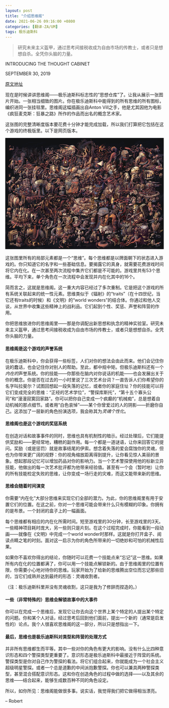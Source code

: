 ```yaml
---
layout: post
title: "介绍思维阁"
date: 2021-06-26 09:16:00 +0800
categories: [翻译-ZA/UM]
tags: 极乐迪斯科
---
```

> 研究未来主义盔甲，通过思考间接税收成为自由市场的传教士，或者只是想想自杀。全凭你头脑的力量。

INTRODUCING THE THOUGHT CABINET

SEPTEMBER 30, 2019 

[原文地址][thought-cabinet-devblog]

现在是时候讲讲思维阁——极乐迪斯科标志性的“思想仓库”了。让我从展示一张图片开始。一张相当细致的图片。你在极乐迪斯科中能得到的所有思维的所有图标，编织进同一张挂毯里。思维阁这幅插画出自Anton Vill之手，他是尤其因他为电影《疯狂麦克斯：狂暴之路》所作的作品而出名的概念艺术家。

这张图的完整清晰度版本要花费十分钟才能完成加载，所以我们打算把它包括在这个游戏的终极版里。以下是网页版本。

![thought cabinet image](/public/img/thought-cabinet.jpg)

这张图里所有的局部元素都是一个“思维”。每个思维都是以牌面朝下的状态进入游戏的。你只知道它的名字和一些基础信息。要揭露它的真身，就需要花费游戏时间将它内在化。在一次甚至两次流程中集齐它们都是不可能的。游戏里共有53个思维。平均下来，单个角色在一次流程中会发现并内在化其中的16个。

简而言之，这就是思维阁。这一重大内容已经过了多次重制。它是把这个游戏的所有系统关联起来的统一性元素。思维类似于《辐射》的“traits”（在十四世纪，当它还有traits的时候）和《文明》的“world wonders”的结合体。你通过和他人交谈，从世界中收集这些精神上的战利品。它们起到个性、奖惩、声誉和阵营的作用。

你把思维放进你的思维阁里——那是你调配出新思想和执念的精神实验室。研究未来主义盔甲，通过思考间接税收成为自由市场的传教士，或者只是想想自杀。全凭你头脑的力量。

#### 思维阁是这个游戏的声誉系统

在极乐迪斯科中，你会获得一些标签，人们对你的想法会由此而来。他们会记住你说的蠢话，也会记住你对别人的帮助。至此，都中规中矩。但极乐迪斯科还有一个*内在的*声誉系统。你的技能——你那些在脑内对你说话的机能——也会发展出关于你的概念。你是否在过去的一小时里说了三次艺术台词？一直告诉人们你希望你的名字叫拉斐尔？试图回想起一段失落的记忆，或者你的家庭住址？你的技能可以将它们变成完全的思维：“正经的艺术学位”，“警探库斯托”，“第十五个寡头公司”和“漫漫寂寞回家路”。你可以把你自己变成一个疯癫的“机械痴”，总是想着自动机械的那点细节。或者用“白色哀悼”——某个你曾爱过的人的阴影——折磨你自己。这添加了一层新的角色扮演选项，我会称其为*灵魂个性化*。

#### 思维阁也是这个游戏的奖惩系统

在创造对话和故事事件的同时，思维也具有机制性的暗示。经过处理后，它们能提供奖励和——更经常地，糟糕的副作用。每一个都是一道谜语，让你来回答它的提问。奖励（或是惩罚）就是故事结尾的伊索。想念着失落的爱会腐蚀你的灵魂，但也为你带来更广阔的视野：你的视角缩放距离得到提升，让你看见惊人美丽的景象。想起那段记忆可以增加药品对你的影响力。当一个艺术警探使用他的标新立异技能，他做出的每一次艺术批评都为他带来经验值。甚至有一个会（暂时地）让你的所有技能检定失败的思维，让你变成一场行走的灾难，而这又能带来新的思维。

#### 思维会随着时间演变

你需要“内在化”大部分思维来实现它们全部的潜力。为此，你的思维阁里有用于安置它们的位置。在这之前，你对一个思维可能会带来什么只有模糊的印象。你拥有的是布景。一个封闭的盒子上的一幅画面。

每个思维都有相应的内在化所需时间。短至游戏里的30分钟，长至游戏里的3天。一些精神项目耗时庞大，另一些则只是片刻。在这个过程完成时，你能看到一段动画——就像在《文明》中完成一个world wonder时那样。这就是你打开盒子、阅读点睛之笔的时刻。面对这一启示为你的角色所带来的一切绝妙和可怕的机械性后果。

如果你不喜欢你得出的结论，你随时可以花费一个技能点来“忘记”这一思维。如果所有内在化的位置都满了，你可以用一个技能点解锁新的。由于思维阁里的位置有限，你需要小心地对待你的思维。玩家开始为了给新的思维腾出空位而忘记那些旧的，当它们成熟并达到最终的形态：灵魂收割者。

（注：极乐迪斯科里并没有灵魂收割，这只是我为了修辞而捏造的。）

#### 一些（非常特殊的）思维会解锁故事中的大事件

你可以在完成一个思维后，发现它让你去向这个世界上某个特定的人提出某个特定的问题。你和某个人对话，经过思考后回到他们面前，提出一个新的（通常是启发性的）论点。我个人很喜欢思维阁的这一部分，所以只是想指出一下。

#### 最后，思维也是极乐迪斯科对类型和阵营的处理方式

并非所有思维都生而平等。其中一些对你的角色有更大的影响。没有什么比四种意识形态和四个警探类型更重要了。意识形态是极乐迪斯科中最接近于阵营的系统。警探类型是你对自己作为警探的看法。将它们组合起来，你就能成为一个社会主义超级明星警探。或者一个总是道歉的中间派抱歉警探。你也可以兼具两种警探类型，甚至混合搭配意识形态。这和你在创造角色的过程中做的选择——以及其余的思维——结合起来，能够生成数百种不同的角色设定。

所以，如你所见：思维阁能做很多事。说实话，我觉得我们把它做得相当漂亮。

– Robert


[thought-cabinet-devblog]: https://discoelysium.com/devblog/2019/09/30/introducing-the-thought-cabinet
